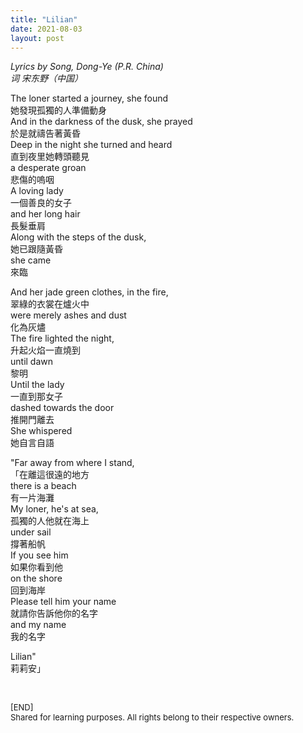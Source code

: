 ```yaml
---
title: "Lilian"
date: 2021-08-03
layout: post
---
```


 *Lyrics by Song, Dong-Ye (P.R. China)*  
 *词 宋东野（中国）*  

The loner started a journey, she found  
她發現孤獨的人準備動身  
And in the darkness of the dusk, she prayed  
於是就禱告著黃昏  
Deep in the night she turned and heard  
直到夜里她轉頭聽見  
a desperate groan  
悲傷的嗚咽  
A loving lady  
一個善良的女子  
and her long hair  
長髮垂肩  
Along with the steps of the dusk,  
她已跟隨黃昏  
she came  
來臨  

And her jade green clothes, in the fire,  
翠綠的衣裳在爐火中  
were merely ashes and dust  
化為灰燼  
The fire lighted the night,  
升起火焰一直燒到  
until dawn  
黎明  
Until the lady  
一直到那女子  
dashed towards the door  
推開門離去  
She whispered  
她自言自語  

"Far away from where I stand,  
「在離這很遠的地方  
there is a beach  
有一片海灘  
My loner, he's at sea,  
孤獨的人他就在海上  
under sail  
撐著船帆  
If you see him  
如果你看到他  
on the shore  
回到海岸  
Please tell him your name  
就請你告訴他你的名字  
and my name  
我的名字  

Lilian"  
莉莉安」  

<br>
<p>
<font size="2">
[END]
<br>
Shared for learning purposes. All rights belong to their respective owners.
</font>
</p>